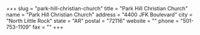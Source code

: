 +++
slug = "park-hill-christian-church"
title = "Park Hill Christian Church"
name = "Park Hill Christian Church"
address = "4400 JFK Boulevard"
city = "North Little Rock"
state = "AR"
postal = "72116"
website = ""
phone = "501-753-1109"
fax = ""
+++
